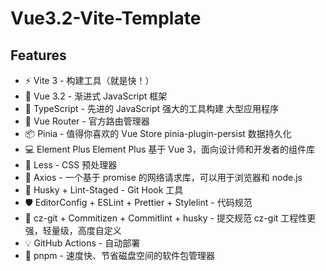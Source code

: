 # Vue3.2-Vite-Template

## Features

- ⚡️ Vite 3 - 构建工具（就是快！）
- 🖖 Vue 3.2 - 渐进式 JavaScript 框架
- 👑 TypeScript - 先进的 JavaScript 强大的工具构建 大型应用程序
- 🚦 Vue Router - 官方路由管理器
- 📦 Pinia - 值得你喜欢的 Vue Store pinia-plugin-persist 数据持久化
- 💻 Element Plus Element Plus 基于 Vue 3，面向设计师和开发者的组件库
- 🎨 Less - CSS 预处理器
- 🔗 Axios - 一个基于 promise 的网络请求库，可以用于浏览器和 node.js
- 🧰 Husky + Lint-Staged - Git Hook 工具
- 🛡️ EditorConfig + ESLint + Prettier + Stylelint - 代码规范
- 🔨 cz-git + Commitizen + Commitlint + husky - 提交规范 cz-git 工程性更强，轻量级，高度自定义
- 💡 GitHub Actions - 自动部署
- 🎷 pnpm - 速度快、节省磁盘空间的软件包管理器
